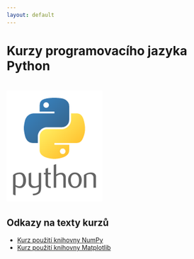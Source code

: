```yaml
---
layout: default
---
```

# Kurzy programovacího jazyka Python

# ![python.png](python.png)

## Odkazy na texty kurzů

* [Kurz použití knihovny NumPy](numpy/numpy_in_action.html)
* [Kurz použití knihovny Matplotlib](matplotlib/matplotlib_in_action.html)
